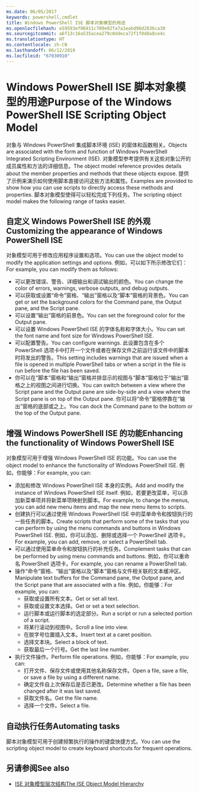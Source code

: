 ```yaml
---
ms.date: 06/05/2017
keywords: powershell,cmdlet
title: Windows PowerShell ISE 脚本对象模型的用途
ms.openlocfilehash: e59593ef06911c709e92fa7a1eabd96d2636ca30
ms.sourcegitcommit: a6f13c16a535acea279c0ddeca72f1f0d8a8ce4c
ms.translationtype: HT
ms.contentlocale: zh-CN
ms.lasthandoff: 06/12/2019
ms.locfileid: "67030910"
---
```

# <a name="purpose-of-the-windows-powershell-ise-scripting-object-model"></a><span data-ttu-id="44c39-103">Windows PowerShell ISE 脚本对象模型的用途</span><span class="sxs-lookup"><span data-stu-id="44c39-103">Purpose of the Windows PowerShell ISE Scripting Object Model</span></span>

<span data-ttu-id="44c39-104">对象与 Windows PowerShell 集成脚本环境 (ISE) 的窗体和函数相关。</span><span class="sxs-lookup"><span data-stu-id="44c39-104">Objects are associated with the form and function of Windows PowerShell Integrated Scripting Environment (ISE).</span></span> <span data-ttu-id="44c39-105">对象模型参考提供有关这些对象公开的成员属性和方法的详细信息。</span><span class="sxs-lookup"><span data-stu-id="44c39-105">The object model reference provides details about the member properties and methods that these objects expose.</span></span> <span data-ttu-id="44c39-106">提供了示例来演示如何使用脚本直接访问这些方法和属性。</span><span class="sxs-lookup"><span data-stu-id="44c39-106">Examples are provided to show how you can use scripts to directly access these methods and properties.</span></span> <span data-ttu-id="44c39-107">脚本对象模型使得可以轻松完成下列任务。</span><span class="sxs-lookup"><span data-stu-id="44c39-107">The scripting object model makes the following range of tasks easier.</span></span>

## <a name="customizing-the-appearance-of-windows-powershell-ise"></a><span data-ttu-id="44c39-108">自定义 Windows PowerShell ISE 的外观</span><span class="sxs-lookup"><span data-stu-id="44c39-108">Customizing the appearance of Windows PowerShell ISE</span></span>

<span data-ttu-id="44c39-109">对象模型可用于修改应用程序设置和选项。</span><span class="sxs-lookup"><span data-stu-id="44c39-109">You can use the object model to modify the application settings and options.</span></span> <span data-ttu-id="44c39-110">例如，可以如下所示修改它们：</span><span class="sxs-lookup"><span data-stu-id="44c39-110">For example, you can modify them as follows:</span></span>

- <span data-ttu-id="44c39-111">可以更改错误、警告、详细输出和调试输出的颜色。</span><span class="sxs-lookup"><span data-stu-id="44c39-111">You can change the color of errors, warnings, verbose outputs, and debug outputs.</span></span>
- <span data-ttu-id="44c39-112">可以获取或设置“命令”窗格、“输出”窗格以及“脚本”窗格的背景色。</span><span class="sxs-lookup"><span data-stu-id="44c39-112">You can get or set the background colors for the Command pane, the Output pane, and the Script pane.</span></span>
- <span data-ttu-id="44c39-113">可以设置“输出”窗格的前景色。</span><span class="sxs-lookup"><span data-stu-id="44c39-113">You can set the foreground color for the Output pane.</span></span>
- <span data-ttu-id="44c39-114">可以设置 Windows PowerShell ISE 的字体名称和字体大小。</span><span class="sxs-lookup"><span data-stu-id="44c39-114">You can set the font name and font size for Windows PowerShell ISE.</span></span>
- <span data-ttu-id="44c39-115">可以配置警告。</span><span class="sxs-lookup"><span data-stu-id="44c39-115">You can configure warnings.</span></span> <span data-ttu-id="44c39-116">此设置包含在多个 PowerShell 选项卡中打开一个文件或者在保存文件之前运行该文件中的脚本时将发出的警告。</span><span class="sxs-lookup"><span data-stu-id="44c39-116">This setting includes warnings that are issued when a file is opened in multiple PowerShell tabs or when a script in the file is run before the file has been saved.</span></span>
- <span data-ttu-id="44c39-117">你可以在“脚本”窗格和“输出”窗格并排显示的视图与“脚本”窗格位于“输出”窗格之上的视图之间进行切换。</span><span class="sxs-lookup"><span data-stu-id="44c39-117">You can switch between a view where the Script pane and the Output pane are side-by-side and a view where the Script pane is on top of the Output pane.</span></span> <span data-ttu-id="44c39-118">你可以将“命令”窗格停靠在“输出”窗格的底部或之上。</span><span class="sxs-lookup"><span data-stu-id="44c39-118">You can dock the Command pane to the bottom or the top of the Output pane.</span></span>

## <a name="enhancing-the-functionality-of-windows-powershell-ise"></a><span data-ttu-id="44c39-119">增强 Windows PowerShell ISE 的功能</span><span class="sxs-lookup"><span data-stu-id="44c39-119">Enhancing the functionality of Windows PowerShell ISE</span></span>

<span data-ttu-id="44c39-120">对象模型可用于增强 Windows PowerShell ISE 的功能。</span><span class="sxs-lookup"><span data-stu-id="44c39-120">You can use the object model to enhance the functionality of Windows PowerShell ISE.</span></span> <span data-ttu-id="44c39-121">例如，你能够：</span><span class="sxs-lookup"><span data-stu-id="44c39-121">For example, you can:</span></span>

- <span data-ttu-id="44c39-122">添加和修改 Windows PowerShell ISE 本身的实例。</span><span class="sxs-lookup"><span data-stu-id="44c39-122">Add and modify the instance of Windows PowerShell ISE itself.</span></span> <span data-ttu-id="44c39-123">例如，若要更改菜单，可以添加新菜单项并将新菜单项映射到脚本。</span><span class="sxs-lookup"><span data-stu-id="44c39-123">For example, to change the menus, you can add new menu items and map the new menu items to scripts.</span></span>
- <span data-ttu-id="44c39-124">创建执行可以通过使用 Windows PowerShell ISE 中的菜单命令和按钮执行的一些任务的脚本。</span><span class="sxs-lookup"><span data-stu-id="44c39-124">Create scripts that perform some of the tasks that you can perform by using the menu commands and buttons in Windows PowerShell ISE.</span></span> <span data-ttu-id="44c39-125">例如，你可以添加、删除或选择一个 PowerShell 选项卡。</span><span class="sxs-lookup"><span data-stu-id="44c39-125">For example, you can add, remove, or select a PowerShell tab.</span></span>
- <span data-ttu-id="44c39-126">可以通过使用菜单命令和按钮执行的补充任务。</span><span class="sxs-lookup"><span data-stu-id="44c39-126">Complement tasks that can be performed by using menu commands and buttons.</span></span> <span data-ttu-id="44c39-127">例如，你可以重命名 PowerShell 选项卡。</span><span class="sxs-lookup"><span data-stu-id="44c39-127">For example, you can rename a PowerShell tab.</span></span>
- <span data-ttu-id="44c39-128">操作“命令”窗格、“输出”窗格以及“脚本”窗格与文件相关联的文本缓冲区。</span><span class="sxs-lookup"><span data-stu-id="44c39-128">Manipulate text buffers for the Command pane, the Output pane, and the Script pane that are associated with a file.</span></span> <span data-ttu-id="44c39-129">例如，你能够：</span><span class="sxs-lookup"><span data-stu-id="44c39-129">For example, you can:</span></span>
  - <span data-ttu-id="44c39-130">获取或设置所有文本。</span><span class="sxs-lookup"><span data-stu-id="44c39-130">Get or set all text.</span></span>
  - <span data-ttu-id="44c39-131">获取或设置文本选择。</span><span class="sxs-lookup"><span data-stu-id="44c39-131">Get or set a text selection.</span></span>
  - <span data-ttu-id="44c39-132">运行脚本或运行脚本的选定部分。</span><span class="sxs-lookup"><span data-stu-id="44c39-132">Run a script or run a selected portion of a script.</span></span>
  - <span data-ttu-id="44c39-133">将某行滚动到视图中。</span><span class="sxs-lookup"><span data-stu-id="44c39-133">Scroll a line into view.</span></span>
  - <span data-ttu-id="44c39-134">在脱字号位置插入文本。</span><span class="sxs-lookup"><span data-stu-id="44c39-134">Insert text at a caret position.</span></span>
  - <span data-ttu-id="44c39-135">选择文本块。</span><span class="sxs-lookup"><span data-stu-id="44c39-135">Select a block of text.</span></span>
  - <span data-ttu-id="44c39-136">获取最后一个行号。</span><span class="sxs-lookup"><span data-stu-id="44c39-136">Get the last line number.</span></span>
- <span data-ttu-id="44c39-137">执行文件操作。</span><span class="sxs-lookup"><span data-stu-id="44c39-137">Perform file operations.</span></span> <span data-ttu-id="44c39-138">例如，你能够：</span><span class="sxs-lookup"><span data-stu-id="44c39-138">For example, you can:</span></span>
  - <span data-ttu-id="44c39-139">打开文件、保存文件或使用其他名称保存文件。</span><span class="sxs-lookup"><span data-stu-id="44c39-139">Open a file, save a file, or save a file by using a different name.</span></span>
  - <span data-ttu-id="44c39-140">确定文件自上次保存后是否已更改。</span><span class="sxs-lookup"><span data-stu-id="44c39-140">Determine whether a file has been changed after it was last saved.</span></span>
  - <span data-ttu-id="44c39-141">获取文件名。</span><span class="sxs-lookup"><span data-stu-id="44c39-141">Get the file name.</span></span>
  - <span data-ttu-id="44c39-142">选择一个文件。</span><span class="sxs-lookup"><span data-stu-id="44c39-142">Select a file.</span></span>

## <a name="automating-tasks"></a><span data-ttu-id="44c39-143">自动执行任务</span><span class="sxs-lookup"><span data-stu-id="44c39-143">Automating tasks</span></span>

<span data-ttu-id="44c39-144">脚本对象模型可用于创建频繁执行的操作的键盘快捷方式。</span><span class="sxs-lookup"><span data-stu-id="44c39-144">You can use the scripting object model to create keyboard shortcuts for frequent operations.</span></span>

## <a name="see-also"></a><span data-ttu-id="44c39-145">另请参阅</span><span class="sxs-lookup"><span data-stu-id="44c39-145">See also</span></span>

- [<span data-ttu-id="44c39-146">ISE 对象模型层次结构</span><span class="sxs-lookup"><span data-stu-id="44c39-146">The ISE Object Model Hierarchy</span></span>](The-ISE-Object-Model-Hierarchy.md)
